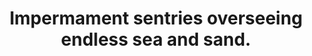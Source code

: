 ---
image_path: /images/cairns.jpg
title: Impermament sentries overseeing endless sea and sand.
weight: 28
---